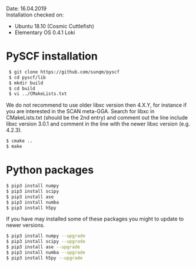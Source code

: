Date: 16.04.2019  
Installation checked on:  

- Ubuntu 18.10 (Cosmic Cuttlefish)
- Elementary OS 0.4.1 Loki

# PySCF installation 

```bash
 $ git clone https://github.com/sunqm/pyscf  
 $ cd pyscf/lib   
 $ mkdir build   
 $ cd build 
 $ vi ../CMakeLists.txt
 ```

We do not recommend to use older libxc version then 4.X.Y, for instance if you are interested in 
the SCAN meta-GGA. 
Search for libxc in CMakeLists.txt (should be the 2nd entry) and comment out the line include libxc version 3.0.1 
and comment in the line with the newer libxc version (e.g. 4.2.3). 

```bash 
$ cmake .. 
$ make 
```
# Python packages 

```bash 
$ pip3 install numpy 
$ pip3 install scipy 
$ pip3 install ase 
$ pip3 install numba 
$ pip3 install h5py 
```
If you have may installed some of these packages you might to update to newer versions. 


```bash 
$ pip3 install numpy --upgrade
$ pip3 install scipy --upgrade
$ pip3 install ase --upgrade
$ pip3 install numba --upgrade
$ pip3 install h5py --upgrade
```
